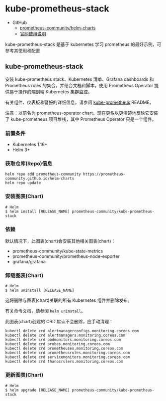 # kube-prometheus-stack 

- GitHub
  - [prometheus-community/helm-charts](https://github.com/prometheus-community/helm-charts)
  - [官网使用说明](https://github.com/prometheus-community/helm-charts/tree/main/charts/kube-prometheus-stack)

kube-prometheus-stack 是基于 kubernetes 学习 prometheus 的最好示例，可参考其使用和配置


## kube-prometheus-stack

安装 kube-prometheus stack、Kubernetes 清单、Grafana dashboards 和 Prometheus rules 的集合，并结合文档和脚本，使用 Prometheus Operator 提供易于操作的端到端 Kubernetes 集群监控。

有关组件、仪表板和警报的详细信息，请参阅 [kube-prometheus](https://github.com/prometheus-operator/kube-prometheus) README。

注意：以前名为 prometheus-operator chart，现在更名以更清楚地反映它安装了 kube-prometheus 项目堆栈，其中 Prometheus Operator 只是一个组件。  

### 前置条件

- Kubernetes 1.16+
- Helm 3+

### 获取仓库(Repo)信息
```
helm repo add prometheus-community https://prometheus-community.github.io/helm-charts
helm repo update
```

### 安装图表(Chart)
```
# Helm
$ helm install [RELEASE_NAME] prometheus-community/kube-prometheus-stack
```

### 依赖
默认情况下，此图表(chart)会安装其他相关图表(chart)：
- prometheus-community/kube-state-metrics
- prometheus-community/prometheus-node-exporter
- grafana/grafana 

### 卸载图表(Chart)
```
# Helm
$ helm uninstall [RELEASE_NAME]
```
这将删除与图表(chart)关联的所有 Kubernetes 组件并删除发布。

有关命令文档，请参阅 `helm uninstall`。

此图表(chart)创建的 CRD 默认不会删除，应手动清理：
```
kubectl delete crd alertmanagerconfigs.monitoring.coreos.com
kubectl delete crd alertmanagers.monitoring.coreos.com
kubectl delete crd podmonitors.monitoring.coreos.com
kubectl delete crd probes.monitoring.coreos.com
kubectl delete crd prometheuses.monitoring.coreos.com
kubectl delete crd prometheusrules.monitoring.coreos.com
kubectl delete crd servicemonitors.monitoring.coreos.com
kubectl delete crd thanosrulers.monitoring.coreos.com
```

### 更新图表(Chart)
```
# Helm
$ helm upgrade [RELEASE_NAME] prometheus-community/kube-prometheus-stack
```
